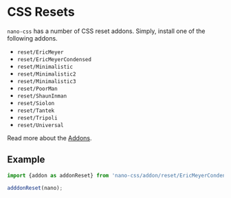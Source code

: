 # CSS Resets

`nano-css` has a number of CSS reset addons. Simply, install one of the following
addons.

- `reset/EricMeyer`
- `reset/EricMeyerCondensed`
- `reset/Minimalistic`
- `reset/Minimalistic2`
- `reset/Minimalistic3`
- `reset/PoorMan`
- `reset/ShaunInman`
- `reset/Siolon`
- `reset/Tantek`
- `reset/Tripoli`
- `reset/Universal`

Read more about the [Addons](./Addons.md).


## Example

```js
import {addon as addonReset} from 'nano-css/addon/reset/EricMeyerCondensed';

adddonReset(nano);
```
